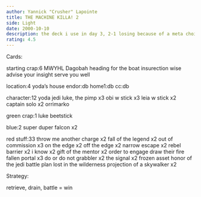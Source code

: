 ```yaml
---
author: Yannick "Crusher" Lapointe
title: THE MACHINE KILLA! 2
side: Light
date: 2000-10-10
description: the deck i use in day 3, 2-1 losing because of a meta choice:(
rating: 4.5
---
```

Cards: 

starting crap:6
MWYHL
Dagobah
heading for the boat
insurection
wise advise
your insight serve you well

location:4
yoda’s house
endor:db
home1:db
cc:db

character:12
yoda
jedi luke, the pimp x3
obi w stick x3
leia w stick x2
captain solo x2
orrimarko

green crap:1
luke beetstick

blue:2
super duper falcon x2

red stuff:33
throw me another charge x2
fall of the legend x2
out of commission x3
on the edge x2
off the edge x2
narrow escape x2
rebel barrier x2
i know x2
gift of the mentor x2
order to engage
draw their fire
fallen portal x3
do or do not
grabbler x2
the signal x2
frozen asset
honor of the jedi
battle plan
lost in the wilderness
projection of a skywalker x2 

Strategy: 

retrieve, drain, battle = win 